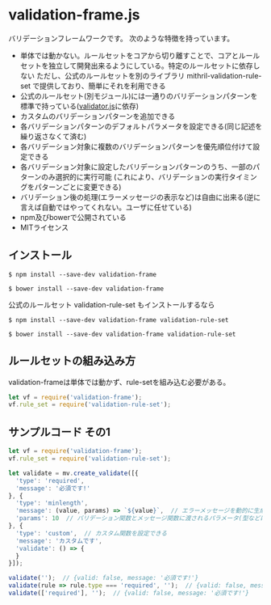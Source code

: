 # validation-frame.js

バリデーションフレームワークです。
次のような特徴を持っています。

* 単体では動かない。ルールセットをコアから切り離すことで、コアとルールセットを独立して開発出来るようにしている。特定のルールセットに依存しない
  ただし、公式のルールセットを別のライブラリ mithril-validation-rule-set で提供しており、簡単にそれを利用できる
* 公式のルールセット(別モジュール)には一通りのバリデーションパターンを標準で持っている([validator.js](https://github.com/chriso/validator.js)に依存)
* カスタムのバリデーションパターンを追加できる
* 各バリデーションパターンのデフォルトパラメータを設定できる(同じ記述を繰り返さなくて済む)
* 各バリデーション対象に複数のバリデーションパターンを優先順位付けて設定できる
* 各バリデーション対象に設定したバリデーションパターンのうち、一部のパターンのみ選択的に実行可能
  (これにより、バリデーションの実行タイミングをパターンごとに変更できる)
* バリデーション後の処理(エラーメッセージの表示など)は自由に出来る(逆に言えば自動ではやってくれない。ユーザに任せている)
* npm及びbowerで公開されている
* MITライセンス

## インストール

```
$ npm install --save-dev validation-frame
```

```
$ bower install --save-dev validation-frame
```

公式のルールセット validation-rule-set もインストールするなら

```
$ npm install --save-dev validation-frame validation-rule-set
```

```
$ bower install --save-dev validation-frame validation-rule-set
```

## ルールセットの組み込み方

validation-frameは単体では動かず、rule-setを組み込む必要がある。

```javascript
let vf = require('validation-frame');
vf.rule_set = require('validation-rule-set');
```

## サンプルコード その1

```javascript
let vf = require('validation-frame');
vf.rule_set = require('validation-rule-set');

let validate = mv.create_validate([{
  'type': 'required',
  'message': '必須です!'
}, {
  'type': 'minlength',
  'message': (value, params) => `${value}`,  // エラーメッセージを動的に生成出来る
  'params': 10  // バリデーション関数とメッセージ関数に渡されるパラメータ(型などは任意)
}, {
  'type': 'custom',  // カスタム関数を設定できる
  'message': 'カスタムです',
  'validate': () => {
  }
}]);

validate('');  // {valid: false, message: '必須です!'}
validate(rule => rule.type === 'required', '');  // {valid: false, message: '必須です!'}
validate(['required'], '');  // {valid: false, message: '必須です!'}
```
